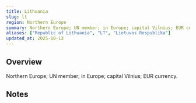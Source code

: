 ```yaml
---
title: Lithuania
slug: lt
region: Northern Europe
summary: Northern Europe; UN member; in Europe; capital Vilnius; EUR currency.
aliases: ["Republic of Lithuania", "LT", "Lietuvos Respublika"]
updated_at: 2025-10-13
---
```


## Overview

Northern Europe; UN member; in Europe; capital Vilnius; EUR currency.

## Notes

<!-- Add your first note below -->
